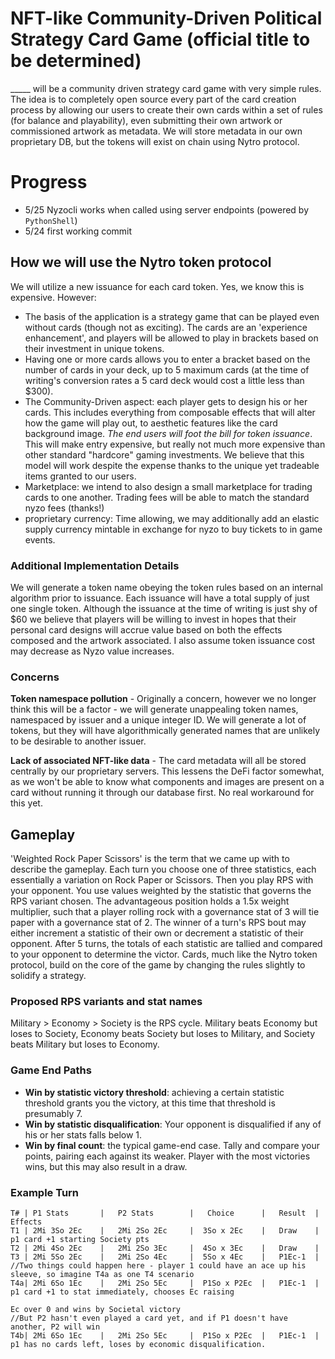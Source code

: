 # NFT-like Community-Driven Political Strategy Card Game (official title to be determined)
_____ will be a community driven strategy card game with very simple rules. The idea is to completely open source every part of the card creation process by allowing our users to create their own cards within a set of rules (for balance and playability), even submitting their own artwork or commissioned artwork as metadata. We will store metadata in our own proprietary DB, but the tokens will exist on chain using Nytro protocol.


# Progress

- 5/25 Nyzocli works when called using server endpoints (powered by `PythonShell`)
- 5/24 first working commit

## How we will use the Nytro token protocol
We will utilize a new issuance for each card token. Yes, we know this is expensive. However:
- The basis of the application is a strategy game that can be played even without cards (though not as exciting). The cards are an 'experience enhancement', and players will be allowed to play in brackets based on their investment in unique tokens.
- Having one or more cards allows you to enter a bracket based on the number of cards in your deck, up to 5 maximum cards (at the time of writing's conversion rates a 5 card deck would cost a little less than $300).
- The Community-Driven aspect: each player gets to design his or her cards. This includes everything from composable effects that will alter how the game will play out, to aesthetic features like the card background image. _The end users will foot the bill for token issuance_. This will make entry expensive, but really not much more expensive than other standard "hardcore" gaming investments. We believe that this model will work despite the expense thanks to the unique yet tradeable items granted to our users.
- Marketplace: we intend to also design a small marketplace for trading cards to one another. Trading fees will be able to match the standard nyzo fees (thanks!) 
- proprietary currency: Time allowing, we may additionally add an elastic supply currency mintable in exchange for nyzo to buy tickets to in game events.

### Additional Implementation Details
We will generate a token name obeying the token rules based on an internal algorithm prior to issuance. Each issuance will have a total supply of just one single token. Although the issuance at the time of writing is just shy of $60 we believe that players will be willing to invest in hopes that their personal card designs will accrue value based on both the effects composed and the artwork associated. I also assume token issuance cost may decrease as Nyzo value increases.

### Concerns
**Token namespace pollution** - Originally a concern, however we no longer think this will be a factor - we will generate unappealing token names, namespaced by issuer and a unique integer ID. We will generate a lot of tokens, but they will have algorithmically generated names that are unlikely to be desirable to another issuer.

**Lack of associated NFT-like data** - The card metadata will all be stored centrally by our proprietary servers. This lessens the DeFi factor somewhat, as we won't be able to know what components and images are present on a card without running it through our database first. No real workaround for this yet.

## Gameplay
'Weighted Rock Paper Scissors' is the term that we came up with to describe the gameplay. Each turn you choose one of three statistics, each essentially a variation on Rock Paper or Scissors. Then you play RPS with your opponent. You use values weighted by the statistic that governs the RPS variant chosen. The advantageous position holds a 1.5x weight multiplier, such that a player rolling rock with a governance stat of 3 will tie paper with a governance stat of 2. The winner of a turn's RPS bout may either increment a statistic of their own or decrement a statistic of their opponent. After 5 turns, the totals of each statistic are tallied and compared to your opponent to determine the victor. Cards, much like the Nytro token protocol, build on the core of the game by changing the rules slightly to solidify a strategy.

### Proposed RPS variants and stat names
Military > Economy > Society is the RPS cycle. Military beats Economy but loses to Society, Economy beats Society but loses to Military, and Society beats Military but loses to Economy. 

### Game End Paths
- **Win by statistic victory threshold**: achieving a certain statistic threshold grants you the victory, at this time that threshold is presumably 7.
- **Win by statistic disqualification**: Your opponent is disqualified if any of his or her stats falls below 1.
- **Win by final count**: the typical game-end case. Tally and compare your points, pairing each against its weaker. Player with the most victories wins, but this may also result in a draw.

### Example Turn

```
T# | P1 Stats       |   P2 Stats        |   Choice      |   Result  |   Effects
T1 | 2Mi 3So 2Ec    |   2Mi 2So 2Ec     |  3So x 2Ec    |   Draw    |   p1 card +1 starting Society pts
T2 | 2Mi 4So 2Ec    |   2Mi 2So 3Ec     |  4So x 3Ec    |   Draw    |   
T3 | 2Mi 5So 2Ec    |   2Mi 2So 4Ec     |  5So x 4Ec    |   P1Ec-1  |
//Two things could happen here - player 1 could have an ace up his sleeve, so imagine T4a as one T4 scenario
T4a| 2Mi 6So 1Ec    |   2Mi 2So 5Ec     |  P1So x P2Ec  |   P1Ec-1  |   p1 card +1 to stat immediately, chooses Ec raising 
                                                                        Ec over 0 and wins by Societal victory
//But P2 hasn't even played a card yet, and if P1 doesn't have another, P2 will win
T4b| 2Mi 6So 1Ec    |   2Mi 2So 5Ec     |  P1So x P2Ec  |   P1Ec-1  |   p1 has no cards left, loses by economic disqualification.

```
